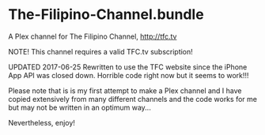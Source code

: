 # The-Filipino-Channel.bundle
A Plex channel for The Filipino Channel, http://tfc.tv

NOTE! This channel requires a valid TFC.tv subscription!

UPDATED 2017-06-25  Rewritten to use the TFC website since the iPhone App API was closed down.
                    Horrible code right now but it seems to work!!!

Please note that is is my first attempt to make a Plex channel and I have copied extensively from many different channels
and the code works for me but may not be written in an optimum way...

Nevertheless, enjoy!

